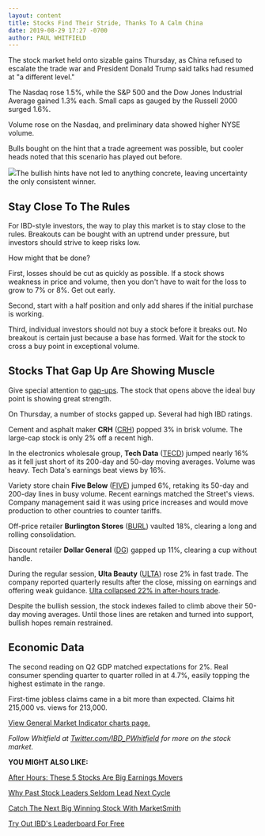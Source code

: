 ```yaml
---
layout: content
title: Stocks Find Their Stride, Thanks To A Calm China
date: 2019-08-29 17:27 -0700
author: PAUL WHITFIELD
---
```






The stock market held onto sizable gains Thursday, as China refused to escalate the trade war and President Donald Trump said talks had resumed at "a different level."




The Nasdaq rose 1.5%, while the S&P 500 and the Dow Jones Industrial Average gained 1.3% each. Small caps as gauged by the Russell 2000 surged 1.6%.


Volume rose on the Nasdaq, and preliminary data showed higher NYSE volume.


Bulls bought on the hint that a trade agreement was possible, but cooler heads noted that this scenario has played out before.


![](https://www.investors.com/wp-content/uploads/2019/08/MP082919-237x300.jpg)The bullish hints have not led to anything concrete, leaving uncertainty the only consistent winner.


Stay Close To The Rules
-----------------------


For IBD-style investors, the way to play this market is to stay close to the rules. Breakouts can be bought with an uptrend under pressure, but investors should strive to keep risks low.


How might that be done?


First, losses should be cut as quickly as possible. If a stock shows weakness in price and volume, then you don't have to wait for the loss to grow to 7% or 8%. Get out early.


Second, start with a half position and only add shares if the initial purchase is working.


Third, individual investors should not buy a stock before it breaks out. No breakout is certain just because a base has formed. Wait for the stock to cross a buy point in exceptional volume.


Stocks That Gap Up Are Showing Muscle
-------------------------------------


Give special attention to [gap-ups](https://www.investors.com/how-to-invest/investors-corner/why-buying-great-stocks-on-a-gap-up-is-sound-investing-strategy/). The stock that opens above the ideal buy point is showing great strength.


On Thursday, a number of stocks gapped up. Several had high IBD ratings.


Cement and asphalt maker **CRH** ([CRH](https://research.investors.com/quote.aspx?symbol=CRH)) popped 3% in brisk volume. The large-cap stock is only 2% off a recent high.


In the electronics wholesale group, **Tech Data** ([TECD](https://research.investors.com/quote.aspx?symbol=TECD)) jumped nearly 16% as it fell just short of its 200-day and 50-day moving averages. Volume was heavy. Tech Data's earnings beat views by 16%.


Variety store chain **Five Below** ([FIVE](https://research.investors.com/quote.aspx?symbol=FIVE)) jumped 6%, retaking its 50-day and 200-day lines in busy volume. Recent earnings matched the Street's views. Company management said it was using price increases and would move production to other countries to counter tariffs.


Off-price retailer **Burlington Stores** ([BURL](https://research.investors.com/quote.aspx?symbol=BURL)) vaulted 18%, clearing a long and rolling consolidation.


Discount retailer **Dollar General** ([DG](https://research.investors.com/quote.aspx?symbol=DG)) gapped up 11%, clearing a cup without handle.


During the regular session, **Ulta Beauty** ([ULTA](https://research.investors.com/quote.aspx?symbol=ULTA)) rose 2% in fast trade. The company reported quarterly results after the close, missing on earnings and offering weak guidance. [Ulta collapsed 22% in after-hours trade](https://www.investors.com/research/ulta-stock-sets-buy-point-ulta-beauty-earnings-q2-2019-due/).


Despite the bullish session, the stock indexes failed to climb above their 50-day moving averages. Until those lines are retaken and turned into support, bullish hopes remain restrained.


Economic Data
-------------


The second reading on Q2 GDP matched expectations for 2%. Real consumer spending quarter to quarter rolled in at 4.7%, easily topping the highest estimate in the range.


First-time jobless claims came in a bit more than expected. Claims hit 215,000 vs. views for 213,000.


[View General Market Indicator charts page.](https://www.investors.com/wp-content/uploads/2019/08/IBD2908152454GMI2.pdf)


*Follow Whitfield at [Twitter.com/IBD\_PWhitfield](https://twitter.com/IBD_PWhitfield) for more on the stock market.*


**YOU MIGHT ALSO LIKE:**


[After Hours: These 5 Stocks Are Big Earnings Movers](https://www.investors.com/market-trend/stock-market-today/dow-jones-futures-stock-market-rally-test-apple-stock-microsoft-stock-ulta-beauty-stock-workday-ambarella/)


[Why Past Stock Leaders Seldom Lead Next Cycle](https://www.investors.com/how-to-invest/investors-corner/bull-market-leaders/)


[Catch The Next Big Winning Stock With MarketSmith](https://shop.investors.com/offer/splashresponsive.aspx?id=ms-3weeks)


[Try Out IBD's Leaderboard For Free](https://www.investors.com/product/leaderboard/)




